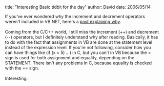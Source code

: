 
title: "Interesting Basic tidbit for the day"
author: David
date: 2006/05/14

If you've ever wondered why the increment and decrement operators weren't included in VB.NET, here's a [post explaining why](http://http://www.panopticoncentral.net/archive/2003/12/02/251.aspx). <br><br>Coming from the C/C++ world, I still miss the increment (++) and decrement (--) operators, but I definitely understand why after reading. Basically, it has to do with the fact that assignments in VB are done at the statement level instead of the expression level. If you're not following, consider how you can have things like (if (x = 5) ...) in C, but you can't in VB because the = sign is used for both assignment and equality, depending on the STATEMENT. There isn't any problems in C, because equality is checked with the == sign.<br><br>Interesting.<br>
